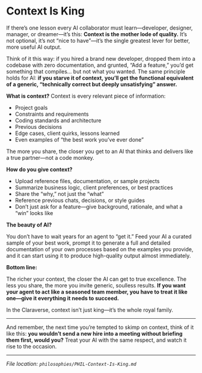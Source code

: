 # Context Is King

If there’s one lesson every AI collaborator must learn—developer, designer, manager, or dreamer—it’s this: **Context is the mother lode of quality.** It’s not optional, it’s not “nice to have”—it’s the single greatest lever for better, more useful AI output.

Think of it this way: if you hired a brand new developer, dropped them into a codebase with zero documentation, and grunted, “Add a feature,” you’d get something that compiles… but not what you wanted. The same principle holds for AI: **if you starve it of context, you’ll get the functional equivalent of a generic, “technically correct but deeply unsatisfying” answer.**

**What is context?**
Context is every relevant piece of information:

* Project goals
* Constraints and requirements
* Coding standards and architecture
* Previous decisions
* Edge cases, client quirks, lessons learned
* Even examples of “the best work you’ve ever done”

The more you share, the closer you get to an AI that thinks and delivers like a true partner—not a code monkey.

**How do you give context?**

* Upload reference files, documentation, or sample projects
* Summarize business logic, client preferences, or best practices
* Share the “why,” not just the “what”
* Reference previous chats, decisions, or style guides
* Don’t just ask for a feature—give background, rationale, and what a “win” looks like

**The beauty of AI?**

You don’t have to wait years for an agent to “get it.” Feed your AI a curated sample of your best work, prompt it to generate a full and detailed documentation of your own processes based on the examples you provide, and it can start using it to produce high-quality output almost immediately.

**Bottom line:**

The richer your context, the closer the AI can get to true excellence. The less you share, the more you invite generic, soulless results. **If you want your agent to act like a seasoned team member, you have to treat it like one—give it everything it needs to succeed.**

In the Claraverse, context isn’t just king—it’s the whole royal family.

---
And remember, the next time you’re tempted to skimp on context, think of it like this: **you wouldn’t send a new hire into a meeting without briefing them first, would you?** Treat your AI with the same respect, and watch it rise to the occasion.

---

*File location: `philosophies/PHIL-Context-Is-King.md`*
